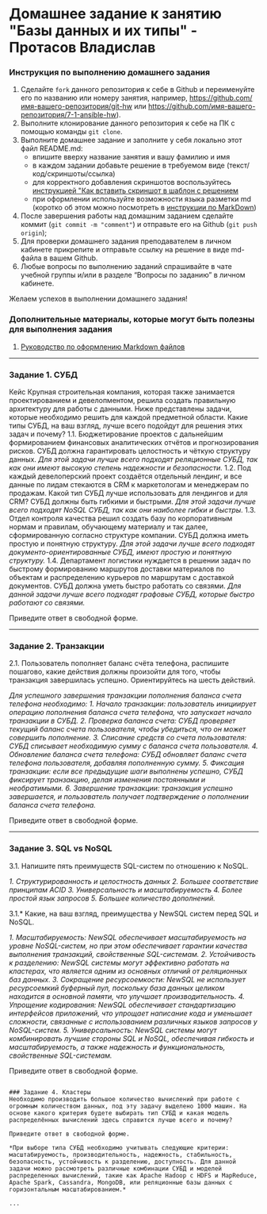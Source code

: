 # Домашнее задание к занятию "Базы данных и их типы" - Протасов Владислав


### Инструкция по выполнению домашнего задания

   1. Сделайте `fork` данного репозитория к себе в Github и переименуйте его по названию или номеру занятия, например, https://github.com/имя-вашего-репозитория/git-hw или  https://github.com/имя-вашего-репозитория/7-1-ansible-hw).
   2. Выполните клонирование данного репозитория к себе на ПК с помощью команды `git clone`.
   3. Выполните домашнее задание и заполните у себя локально этот файл README.md:
      - впишите вверху название занятия и вашу фамилию и имя
      - в каждом задании добавьте решение в требуемом виде (текст/код/скриншоты/ссылка)
      - для корректного добавления скриншотов воспользуйтесь [инструкцией "Как вставить скриншот в шаблон с решением](https://github.com/netology-code/sys-pattern-homework/blob/main/screen-instruction.md)
      - при оформлении используйте возможности языка разметки md (коротко об этом можно посмотреть в [инструкции  по MarkDown](https://github.com/netology-code/sys-pattern-homework/blob/main/md-instruction.md))
   4. После завершения работы над домашним заданием сделайте коммит (`git commit -m "comment"`) и отправьте его на Github (`git push origin`);
   5. Для проверки домашнего задания преподавателем в личном кабинете прикрепите и отправьте ссылку на решение в виде md-файла в вашем Github.
   6. Любые вопросы по выполнению заданий спрашивайте в чате учебной группы и/или в разделе “Вопросы по заданию” в личном кабинете.
   
Желаем успехов в выполнении домашнего задания!
   
### Дополнительные материалы, которые могут быть полезны для выполнения задания

1. [Руководство по оформлению Markdown файлов](https://gist.github.com/Jekins/2bf2d0638163f1294637#Code)

---

### Задание 1. СУБД
Кейс
Крупная строительная компания, которая также занимается проектированием и девелопментом, решила создать правильную архитектуру для работы с данными. Ниже представлены задачи, которые необходимо решить для каждой предметной области. Какие типы СУБД, на ваш взгляд, лучше всего подойдут для решения этих задач и почему?
1.1. Бюджетирование проектов с дальнейшим формированием финансовых аналитических отчётов и прогнозирования рисков. СУБД должна гарантировать целостность и чёткую структуру данных.
*Для этой задачи лучше всего подходят реляционные СУБД, так как они имеют высокую степень надежности и безопасности.*
1.2. Под каждый девелоперский проект создаётся отдельный лендинг, и все данные по лидам стекаются в CRM к маркетологам и менеджерам по продажам. Какой тип СУБД лучше использовать для лендингов и для CRM? СУБД должны быть гибкими и быстрыми.
*Для этой задачи лучше всего подходят NoSQL СУБД, так как они наиболее гибки и быстры.*
1.3. Отдел контроля качества решил создать базу по корпоративным нормам и правилам, обучающему материалу и так далее, сформированную согласно структуре компании. СУБД должна иметь простую и понятную структуру.
*Для этой задачи лучше всего подходят документо-ориентированные СУБД, имеют простую и понятную структуру.*
1.4. Департамент логистики нуждается в решении задач по быстрому формированию маршрутов доставки материалов по объектам и распределению курьеров по маршрутам с доставкой документов. СУБД должна уметь быстро работать со связями.
*Для данной задачи лучше всего подходят графовые СУБД, которые быстро работают со связями.*

Приведите ответ в свободной форме.

---

### Задание 2. Транзакции
2.1. Пользователь пополняет баланс счёта телефона, распишите пошагово, какие действия должны произойти для того, чтобы транзакция завершилась успешно. Ориентируйтесь на шесть действий.

*Для успешного завершения транзакции пополнения баланса счета телефона необходимо:*
*1. Начало транзакции: пользователь инициирует операцию пополнения баланса счета телефона, что запускает начало транзакции в СУБД.*
*2. Проверка баланса счета: СУБД проверяет текущий баланс счета пользователя, чтобы убедиться, что он может совершить пополнение.*
*3. Списание средств со счета пользователя: СУБД списывает необходимую сумму с баланса счета пользователя.*
*4. Обновление баланса счета телефона: СУБД обновляет баланс счета телефона пользователя, добавляя пополненную сумму.*
*5. Фиксация транзакции: если все предыдущие шаги выполнены успешно, СУБД фиксирует транзакцию, делая изменения постоянными и необратимыми.*
*6. Завершение транзакции: транзакция успешно завершается, и пользователь получает подтверждение о пополнении баланса счета телефона.*

Приведите ответ в свободной форме.

---

### Задание 3. SQL vs NoSQL
3.1. Напишите пять преимуществ SQL-систем по отношению к NoSQL.

*1. Структурированность и целостность данных 2. Большее соответствие принципам ACID 3. Универсальность и масштабируемость 4. Более простой язык запросов 5. Большее количество дополнений.*

3.1.* Какие, на ваш взгляд, преимущества у NewSQL систем перед SQL и NoSQL.

*1. Масштабируемость: NewSQL обеспечивает масштабируемость на уровне NoSQL-систем, но при этом обеспечивает гарантии качества выполнения транзакций, свойственные SQL-системам. 2. Устойчивость к разделению: NewSQL системы могут эффективно работать на кластерах, что является одним из основных отличий от реляционных баз данных. 3. Сокращение ресурсоемкости: NewSQL не использует ресурсоемкий буферный пул, поскольку база данных целиком находится в основной памяти, что улучшает производительность. 4. Упрощение кодирования: NewSQL обеспечивает стандартизацию интерфейсов приложений, что упрощает написание кода и уменьшает сложности, связанные с использованием различных языков запросов у NoSQL-систем. 5. Универсальность: NewSQL системы могут комбинировать лучшие стороны SQL и NoSQL, обеспечивая гибкость и масштабируемость, а также надежность и функциональность, свойственные SQL-системам.*

Приведите ответ в свободной форме.

```

### Задание 4. Кластеры
Необходимо производить большое количество вычислений при работе с огромным количеством данных, под эту задачу выделено 1000 машин. На основе какого критерия будете выбирать тип СУБД и какая модель распределённых вычислений здесь справится лучше всего и почему?

Приведите ответ в свободной форме.

*При выборе типа СУБД необходимо учитывать следующие критерии: масштабируемость, производительность, надежность, стабильность, безопасность, устойчивость к разделению, доступность. Для данной задачи можно рассмотреть различные комбинации СУБД и моделей распределенных вычислений, такие как Apache Hadoop с HDFS и MapReduce, Apache Spark, Cassandra, MongoDB, или реляционные базы данных с горизонтальным масштабированием.*

...

